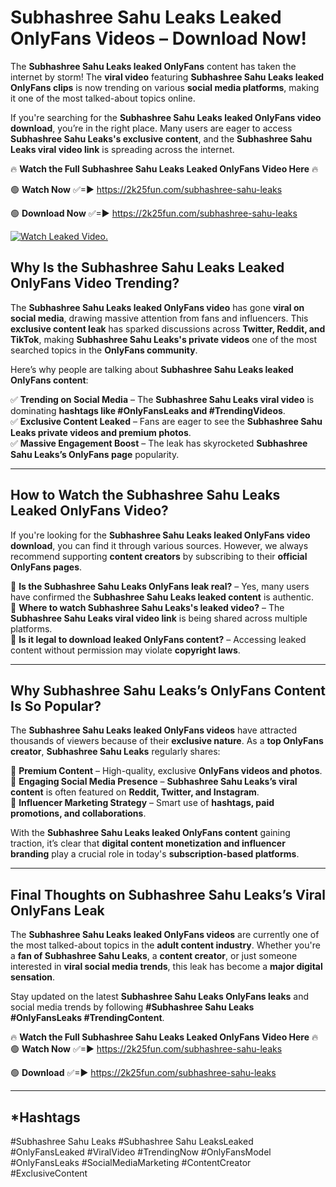 # Subhashree Sahu Leaks Leaked OnlyFans Videos – Download Now!

The **Subhashree Sahu Leaks leaked OnlyFans** content has taken the internet by storm! The **viral video** featuring **Subhashree Sahu Leaks leaked OnlyFans clips** is now trending on various **social media platforms**, making it one of the most talked-about topics online.  

If you're searching for the **Subhashree Sahu Leaks leaked OnlyFans video download**, you’re in the right place. Many users are eager to access **Subhashree Sahu Leaks's exclusive content**, and the **Subhashree Sahu Leaks viral video link** is spreading across the internet.  

🔥 **Watch the Full Subhashree Sahu Leaks Leaked OnlyFans Video Here** 🔥  

🟢 **Watch Now** ✅=► https://2k25fun.com/subhashree-sahu-leaks

🟢 **Download Now** ✅=► https://2k25fun.com/subhashree-sahu-leaks

[![Watch Leaked Video.](https://miro.medium.com/v2/resize:fit:828/format:webp/1*cilzJN44JGOrTw9NJCrNHA.gif "Watch Leaked Video")](https://2k25fun.com/subhashree-sahu-leaks)

## **Why Is the Subhashree Sahu Leaks Leaked OnlyFans Video Trending?**  

The **Subhashree Sahu Leaks leaked OnlyFans video** has gone **viral on social media**, drawing massive attention from fans and influencers. This **exclusive content leak** has sparked discussions across **Twitter, Reddit, and TikTok**, making **Subhashree Sahu Leaks's private videos** one of the most searched topics in the **OnlyFans community**.  

Here’s why people are talking about **Subhashree Sahu Leaks leaked OnlyFans content**:  

✅ **Trending on Social Media** – The **Subhashree Sahu Leaks viral video** is dominating **hashtags like #OnlyFansLeaks and #TrendingVideos**.  
✅ **Exclusive Content Leaked** – Fans are eager to see the **Subhashree Sahu Leaks private videos and premium photos**.  
✅ **Massive Engagement Boost** – The leak has skyrocketed **Subhashree Sahu Leaks’s OnlyFans page** popularity.  

---

## **How to Watch the Subhashree Sahu Leaks Leaked OnlyFans Video?**  

If you're looking for the **Subhashree Sahu Leaks leaked OnlyFans video download**, you can find it through various sources. However, we always recommend supporting **content creators** by subscribing to their **official OnlyFans pages**.  

🔹 **Is the Subhashree Sahu Leaks OnlyFans leak real?** – Yes, many users have confirmed the **Subhashree Sahu Leaks leaked content** is authentic.  
🔹 **Where to watch Subhashree Sahu Leaks's leaked video?** – The **Subhashree Sahu Leaks viral video link** is being shared across multiple platforms.  
🔹 **Is it legal to download leaked OnlyFans content?** – Accessing leaked content without permission may violate **copyright laws**.  

---

## **Why Subhashree Sahu Leaks’s OnlyFans Content Is So Popular?**  

The **Subhashree Sahu Leaks leaked OnlyFans videos** have attracted thousands of viewers because of their **exclusive nature**. As a **top OnlyFans creator**, **Subhashree Sahu Leaks** regularly shares:  

📌 **Premium Content** – High-quality, exclusive **OnlyFans videos and photos**.  
📌 **Engaging Social Media Presence** – **Subhashree Sahu Leaks’s viral content** is often featured on **Reddit, Twitter, and Instagram**.  
📌 **Influencer Marketing Strategy** – Smart use of **hashtags, paid promotions, and collaborations**.  

With the **Subhashree Sahu Leaks leaked OnlyFans content** gaining traction, it’s clear that **digital content monetization and influencer branding** play a crucial role in today's **subscription-based platforms**.  

---

## **Final Thoughts on Subhashree Sahu Leaks’s Viral OnlyFans Leak**  

The **Subhashree Sahu Leaks leaked OnlyFans videos** are currently one of the most talked-about topics in the **adult content industry**. Whether you're a **fan of Subhashree Sahu Leaks**, a **content creator**, or just someone interested in **viral social media trends**, this leak has become a **major digital sensation**.  

Stay updated on the latest **Subhashree Sahu Leaks OnlyFans leaks** and social media trends by following **#Subhashree Sahu Leaks #OnlyFansLeaks #TrendingContent**.  

🔥 **Watch the Full Subhashree Sahu Leaks Leaked OnlyFans Video Here** 🔥  
🟢 **Watch Now** ✅=► https://2k25fun.com/subhashree-sahu-leaks

🟢 **Download** ✅=► https://2k25fun.com/subhashree-sahu-leaks

---

## *Hashtags
#Subhashree Sahu Leaks #Subhashree Sahu LeaksLeaked #OnlyFansLeaked #ViralVideo #TrendingNow #OnlyFansModel #OnlyFansLeaks #SocialMediaMarketing #ContentCreator #ExclusiveContent  